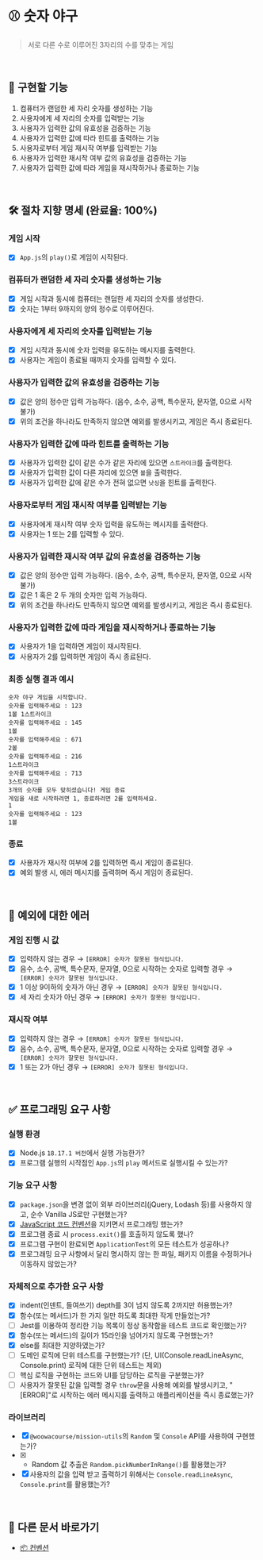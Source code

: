 # ⚾️ 숫자 야구

> 서로 다른 수로 이루어진 3자리의 수를 맞추는 게임

<br/>

## 📝 구현할 기능

1. 컴퓨터가 랜덤한 세 자리 숫자를 생성하는 기능
2. 사용자에게 세 자리의 숫자를 입력받는 기능
3. 사용자가 입력한 값의 유효성을 검증하는 기능
4. 사용자가 입력한 값에 따라 힌트를 출력하는 기능
5. 사용자로부터 게임 재시작 여부를 입력받는 기능
6. 사용자가 입력한 재시작 여부 값의 유효성을 검증하는 기능
7. 사용자가 입력한 값에 따라 게임을 재시작하거나 종료하는 기능

<br/>

## 🛠️ 절차 지향 명세 (완료율: 100%)

### 게임 시작

- [x] `App.js`의 `play()`로 게임이 시작된다.

### 컴퓨터가 랜덤한 세 자리 숫자를 생성하는 기능

- [x] 게임 시작과 동시에 컴퓨터는 랜덤한 세 자리의 숫자를 생성한다.
- [x] 숫자는 1부터 9까지의 양의 정수로 이루어진다.

### 사용자에게 세 자리의 숫자를 입력받는 기능

- [x] 게임 시작과 동시에 숫자 입력을 유도하는 메시지를 출력한다.
- [x] 사용자는 게임이 종료될 때까지 숫자를 입력할 수 있다.

### 사용자가 입력한 값의 유효성을 검증하는 기능

- [x] 값은 양의 정수만 입력 가능하다. (음수, 소수, 공백, 특수문자, 문자열, 0으로 시작 불가)
- [x] 위의 조건을 하나라도 만족하지 않으면 예외를 발생시키고, 게임은 즉시 종료된다.

### 사용자가 입력한 값에 따라 힌트를 출력하는 기능

- [x] 사용자가 입력한 값이 같은 수가 같은 자리에 있으면 `스트라이크`를 출력한다.
- [x] 사용자가 입력한 값이 다른 자리에 있으면 `볼`을 출력한다.
- [x] 사용자가 입력한 값에 같은 수가 전혀 없으면 `낫싱`을 힌트를 출력한다.

### 사용자로부터 게임 재시작 여부를 입력받는 기능

- [x] 사용자에게 재시작 여부 숫자 입력을 유도하는 메시지를 출력한다.
- [x] 사용자는 1 또는 2를 입력할 수 있다.

### 사용자가 입력한 재시작 여부 값의 유효성을 검증하는 기능

- [x] 값은 양의 정수만 입력 가능하다. (음수, 소수, 공백, 특수문자, 문자열, 0으로 시작 불가)
- [x] 값은 1 혹은 2 두 개의 숫자만 입력 가능하다.
- [x] 위의 조건을 하나라도 만족하지 않으면 예외를 발생시키고, 게임은 즉시 종료된다.

### 사용자가 입력한 값에 따라 게임을 재시작하거나 종료하는 기능

- [x] 사용자가 1을 입력하면 게임이 재시작된다.
- [x] 사용자가 2를 입력하면 게임이 즉시 종료된다.

### 최종 실행 결과 예시

```
숫자 야구 게임을 시작합니다.
숫자를 입력해주세요 : 123
1볼 1스트라이크
숫자를 입력해주세요 : 145
1볼
숫자를 입력해주세요 : 671
2볼
숫자를 입력해주세요 : 216
1스트라이크
숫자를 입력해주세요 : 713
3스트라이크
3개의 숫자를 모두 맞히셨습니다! 게임 종료
게임을 새로 시작하려면 1, 종료하려면 2를 입력하세요.
1
숫자를 입력해주세요 : 123
1볼
```

### 종료

- [x] 사용자가 재시작 여부에 2를 입력하면 즉시 게임이 종료된다.
- [x] 예외 발생 시, 에러 메시지를 출력하며 즉시 게임이 종료된다.

<br/>

## 🥊 예외에 대한 에러

### 게임 진행 시 값

- [x] 입력하지 않는 경우 → `[ERROR] 숫자가 잘못된 형식입니다.`
- [x] 음수, 소수, 공백, 특수문자, 문자열, 0으로 시작하는 숫자로 입력할 경우 → `[ERROR] 숫자가 잘못된 형식입니다.`
- [x] 1 이상 9이하의 숫자가 아닌 경우 → `[ERROR] 숫자가 잘못된 형식입니다.`
- [x] 세 자리 숫자가 아닌 경우 → `[ERROR] 숫자가 잘못된 형식입니다.`

### 재시작 여부

- [x] 입력하지 않는 경우 → `[ERROR] 숫자가 잘못된 형식입니다.`
- [x] 음수, 소수, 공백, 특수문자, 문자열, 0으로 시작하는 숫자로 입력할 경우 → `[ERROR] 숫자가 잘못된 형식입니다.`
- [x] 1 또는 2가 아닌 경우 → `[ERROR] 숫자가 잘못된 형식입니다.`

<br/>

## ✅ 프로그래밍 요구 사항

### 실행 환경

- [x] Node.js `18.17.1 버전`에서 실행 가능한가?
- [x] 프로그램 실행의 시작점인 `App.js`의 `play` 메서드로 실행시킬 수 있는가?

### 기능 요구 사항

- [x] `package.json`을 변경 없이 외부 라이브러리(jQuery, Lodash 등)를 사용하지 않고, 순수 Vanilla JS로만 구현했는가?
- [x] [JavaScript 코드 컨벤션](https://github.com/woowacourse/woowacourse-docs/tree/main/styleguide/javascript)을 지키면서 프로그래밍 했는가?
- [x] 프로그램 종료 시 `process.exit()`를 호출하지 않도록 했나?
- [x] 프로그램 구현이 완료되면 `ApplicationTest`의 모든 테스트가 성공하나?
- [x] 프로그래밍 요구 사항에서 달리 명시하지 않는 한 파일, 패키지 이름을 수정하거나 이동하지 않았는가?

### 자체적으로 추가한 요구 사항

- [x] indent(인덴트, 들여쓰기) depth를 3이 넘지 않도록 2까지만 허용했는가?
- [x] 함수(또는 메서드)가 한 가지 일만 하도록 최대한 작게 만들었는가?
- [ ] Jest를 이용하여 정리한 기능 목록이 정상 동작함을 테스트 코드로 확인했는가?
- [x] 함수(또는 메서드)의 길이가 15라인을 넘어가지 않도록 구현했는가?
- [x] else를 최대한 지양하였는가?
- [ ] 도메인 로직에 단위 테스트를 구현했는가? (단, UI(Console.readLineAsync, Console.print) 로직에 대한 단위 테스트는 제외)
- [ ] 핵심 로직을 구현하는 코드와 UI를 담당하는 로직을 구분했는가?
- [ ] 사용자가 잘못된 값을 입력할 경우 `throw`문을 사용해 예외를 발생시키고, "[ERROR]"로 시작하는 에러 메시지를 출력하고 애플리케이션을 즉시 종료했는가?

### 라이브러리

- [x] `@woowacourse/mission-utils`의 `Random` 및 `Console` API를 사용하여 구현했는가?
- [x] - Random 값 추출은 `Random.pickNumberInRange()`를 활용했는가?
- [x] 사용자의 값을 입력 받고 출력하기 위해서는 `Console.readLineAsync`, `Console.print`를 활용했는가?

<br/>

## 🔄 다른 문서 바로가기

- [📦 컨벤션](./convention.md)

